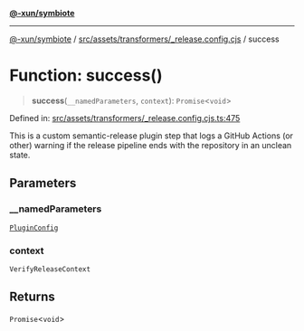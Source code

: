 [**@-xun/symbiote**](../../../../../README.md)

***

[@-xun/symbiote](../../../../../README.md) / [src/assets/transformers/\_release.config.cjs](../README.md) / success

# Function: success()

> **success**(`__namedParameters`, `context`): `Promise`\<`void`\>

Defined in: [src/assets/transformers/\_release.config.cjs.ts:475](https://github.com/Xunnamius/symbiote/blob/8eac971e9d5e22fba1e6d49fa7fee2af04809fe6/src/assets/transformers/_release.config.cjs.ts#L475)

This is a custom semantic-release plugin step that logs a GitHub Actions (or
other) warning if the release pipeline ends with the repository in an unclean
state.

## Parameters

### \_\_namedParameters

[`PluginConfig`](../type-aliases/PluginConfig.md)

### context

`VerifyReleaseContext`

## Returns

`Promise`\<`void`\>
